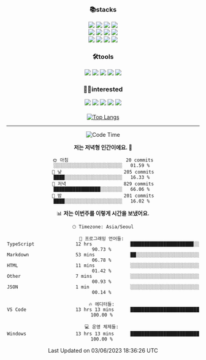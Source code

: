 
<div align="center">

 <h3>📚stacks</h3>

 
 <img src="https://img.shields.io/badge/HTML5-E34F26?style=flat-square&logo=HTML5&logoColor=white"/>
 <img src="https://img.shields.io/badge/CSS3-1572B6?style=flat-square&logo=CSS3&logoColor=white"/> 
 <img src="https://img.shields.io/badge/JavaScript-F7DF1E?style=flat-square&logo=JavaScript&logoColor=white"/>
 <img src="https://img.shields.io/badge/TypeScript-3178C6?style=flat-square&logo=TypeScript&logoColor=white"/><br/>
 <img src="https://img.shields.io/badge/React-61DAFB?style=flat-square&logo=React&logoColor=white"/>
 <img src="https://img.shields.io/badge/Redux-764ABC?style=flat-square&logo=Redux&logoColor=white"/>  
 <img src="https://img.shields.io/badge/React Query-FF4152?style=flat-square&logo=React Query&logoColor=white"/>  
 <img src="https://img.shields.io/badge/Next.js-000000?style=flat-square&logo=Next.js&logoColor=white"/> <br/>
 <img src="https://img.shields.io/badge/Font Awesome-528DD7?style=flat-square&logo=Font Awesome&logoColor=white"/>
 <img src="https://img.shields.io/badge/MUI-007FFF?style=flat-square&logo=MUI&logoColor=white"/>
 <img src="https://img.shields.io/badge/styled-components-DB7093?style=flat-square&logo=styled-components&logoColor=white"/>
 <img src="https://img.shields.io/badge/Sass-CC6699?style=flat-square&logo=Sass&logoColor=white"/>


 
 
<h3>🛠tools</h3> 
<img src="https://img.shields.io/badge/Visual Studio Code-007ACC?style=flat-square&logo=Visual Studio Code&logoColor=white"/>
<img src="https://img.shields.io/badge/Git-F05032?style=flat-square&logo=Git&logoColor=white"/>
<img src="https://img.shields.io/badge/GitHub-181717?style=flat-square&logo=GitHub&logoColor=white"/>
<img src="https://img.shields.io/badge/Yarn-2C8EBB?style=flat-square&logo=yarn&logoColor=white"/>
<img src="https://img.shields.io/badge/Vite-646CFF?style=flat-square&logo=vite&logoColor=white"/>
 



<h3>🤸‍♀️interested</h3>

 <img src="https://img.shields.io/badge/MongoDB-47A248?style=flat-square&logo=mongoDB&logoColor=white"/>
 <img src="https://img.shields.io/badge/Node.js-339933?style=flat-square&logo=Node.js&logoColor=white"/>
 <img src="https://img.shields.io/badge/Kotline-7F52FF?style=flat-square&logo=Kotlin&logoColor=white"/>
 <img src="https://img.shields.io/badge/Android-3DDC84?style=flat-square&logo=android&logoColor=white"/>
 <img src="https://img.shields.io/badge/MySQL-4479A1?style=flat-square&logo=MySQL&logoColor=white"/>

  
<h4></h4> 
  
[![Top Langs](https://github-readme-stats.vercel.app/api/top-langs/?username=blueprint-12&layout=compact)](https://github.com/blueprint-12/github-readme-stats)

 </div>
 

<hr/>
<div align="center">
 
<!--START_SECTION:waka-->
![Code Time](http://img.shields.io/badge/Code%20Time-741%20hrs%2016%20mins-blue)

**저는 저녁형 인간이에요. 🦉** 

```text
🌞 아침                     20 commits          ░░░░░░░░░░░░░░░░░░░░░░░░░   01.59 % 
🌆 낮　                     205 commits         ████░░░░░░░░░░░░░░░░░░░░░   16.33 % 
🌃 저녁                     829 commits         █████████████████░░░░░░░░   66.06 % 
🌙 밤　                     201 commits         ████░░░░░░░░░░░░░░░░░░░░░   16.02 % 
```


📊 **저는 이번주를 이렇게 시간을 보냈어요.** 

```text
🕑︎ Timezone: Asia/Seoul

💬 프로그래밍 언어들: 
TypeScript               12 hrs              ███████████████████████░░   90.73 % 
Markdown                 53 mins             ██░░░░░░░░░░░░░░░░░░░░░░░   06.78 % 
HTML                     11 mins             ░░░░░░░░░░░░░░░░░░░░░░░░░   01.42 % 
Other                    7 mins              ░░░░░░░░░░░░░░░░░░░░░░░░░   00.93 % 
JSON                     1 min               ░░░░░░░░░░░░░░░░░░░░░░░░░   00.14 % 

🔥 에디터들: 
VS Code                  13 hrs 13 mins      █████████████████████████   100.00 % 

💻 운영 체제들: 
Windows                  13 hrs 13 mins      █████████████████████████   100.00 % 
```


 Last Updated on 03/06/2023 18:36:26 UTC
<!--END_SECTION:waka-->
 

</div>





